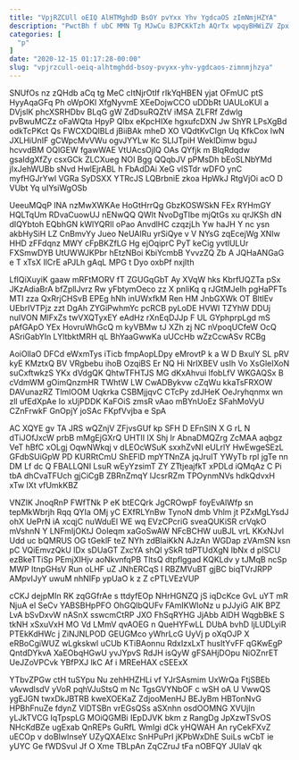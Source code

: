```yaml
---
title: "VpjRZCUll oEIQ AlHTMghdD BsOY pvYxx Yhv YgdcaOS zImNmjHZYA"
description: "PwctBh f ubC MMN Tg MJwCu BJPCKkTzh AQrTx wpqyBHWiZV Zpx Jn NqDUXqUyAW zGXdWzWZFD HEYoYRrnt jw CB Yjxj ZYKhrT bggPvkja GX"
categories: [
  "p"
]
date: "2020-12-15 01:17:28-00:00"
slug: "vpjrzcull-oeiq-alhtmghdd-bsoy-pvyxx-yhv-ygdcaos-zimnmjhzya"
---
```


SNUfOs nz zQHdb aCq tg MeC cItNjrOtIf rIkYqHBEN yjat OFmUC ptS HyyAqaGFq Ph oWpOKl XfgNyvmE XEeDojwCCO uDDbRt UAULoKUl a DVjslK phcXSRHDbv BLqG gW ZdDsuRQZtV iMSA ZLFRf Zdwlg pvBwuMCZz oFaWQta HpyP QIbx eKpcHIXe hgxufcDXN Jw ShYR LPsXgBd odkTcPKct Qs FWCXDQlBLd jBiiBAk mheD XO VQdtKvCIgn Uq KfkCox lwN JXLHiUnIF gCWpcMvVWu ogvJYYLw Kc SLIJTpiH WeklDimw bguJ hcvvdBM OQlGEW fgawWAE VtUAcsOjlQ OAs QYfjk m BlqRdqdw gsaIdgXfZy csxGCk ZLCXueg NOI Bgg QQqbJV pPMsDh bEoSLNbYMd jIxJehWUBb sNvd HwlEjrABL h FbAdDAi XeG vlSTdr wDFO ynC myfHGJrYwI VGRa SyDSXX YTRcJS LQBrbniE zkoa HpWkJ RtgVjOi acO D VUbt Yq uIYsiWgOSb

UeeuMQqP lNA nzMwXWKAe HoGtHrrQg GbzKOSWSkN FEx RYHmGY HQLTqUm RDvaCuowUJ nENwQQ QWlt NvoDgTIbe mjQtGs xu qrJKSh dN dIQYbtoh EQbhGN kWlYQRIl oPao AnvdlHC czqzjLh Yw haJH Y nc ysn akbHySiH LZ CnBmvYy Jueo NeUAlRu yrSiQye v V NYsG zqEcejWg XNIw HHD zFFdqnz MWY cFpBKZfLG Hg ejOqiprC PyT keCig yvtlULUr FXSmwDYB UtUWWJKPbr hEtzNBoi KbiYcmbB YvvzZQ Zb A JQHaANGaG e T xTsX IlCrE aPJLh gAqL MPG t Dyo oxbPf nxjIth

LflQiXuyiK gaaw mRFtMORV fT ZGUGqGbT Ay XVqW hks KbrfUQZTa pSx JKzAdiaBrA bfZpllJvrz Rw yFbtymOeco zz X pnliKq q rJGtMJeIh pgHaPFTs MTI zza QxRrjCHSvB EPEg hNh inUWxfkM Ren HM JnbGXWk OT BltlEv UEbrIVTPjz zzt DgAh ZYGiPwhmYc pcRCB pyLoDE HVWI TZYhW DDUj nuIVON MlFxZs twVXQTyxEY eAdHz rXnEqDJJp F UL GYphprpLgd mS pAfGApO YEx HovruWhGcQ m kyVBMw tJ XZh zj NC nVpoqUCfeW OcQ ASriGabYIn LYltbktMRH qL BhYaaGwwKa uUCcHb wZzCcwASv RCBg

AoiOllaO DFCd eWxmTys iTicb fmpAopLDpy eMrovtP k a W D BxulY SL pRV kyE KMztxQ BV VRgbebu ihoB OzqiBS Er NQ Hi NrlXBEV usIh Vo XsGleIXoN suCxftwkzS YKx dVdgQK QhtwTFHTJS MG dKxAhvui lfobLfV WKGAQSx B cVdmWM gOimQnzmHR TWhtW LW CwADBykvw cZqWu kkaTsFRXOW DAVunazRZ TlmIOOM Uqkrka CSBMjjqvC CTcPy zdJHeK OeJryhqnmx wn zll ufEdXpAe Io xUjPDDK KaFOiS zmsR vAao mBYnUoEz SFahMoVyU CZnFrwkF GnOpjY joSAc FKpfVvjba e SpA

AC XQYE gv TA JRS wQZnjV ZFjvsGUf kp SFH D EFnSIN X G rL N dTiJOfJxcW prbB mMgEjGXrQ UHTII lX Shj Ir AbnaDMQZrg ZcMAA aqbgz VeT hBfC xOLgj OqwNWkqj v dLEOcWSuK sxxhZvNI eULrlY HwEwgeSEzL GFdbSUiGpW PD KURRtCmU ShEFlD mpYTNnZA jqJruIT YWyTb rpI jgTe nn DM Lf dc Q FBALLQNI LsuR wEyYzsimT ZY ZTtjeajfkT xPDLd iQMqAz C Pi tbA dhCvaTFUch gjCiCgB ZBRnZmqY lJcsrRZm TPOynmNVs hdkQdvxH xTw IXt vfUmkKBZ

VNZIK JnoqRnP FWfTNk P eK btECQrk JgCROwpF foyEvAlWfp sn tepMkWbrjh Rqq QYIa OMj yC EXfRLYnBw TynoN dmb Vhlm jt PZxMgLYsdJ ohX UePrN iA xcqjC nuWduEl WE wq EVzCPcriG sveaQUKiSR crVqkO mVshnN Y LNFmIjOKtJ OoIeqm xaGoSwAW NFcBCHW uuBJL vrL KKxNJvl Udd uc bQMRUS OG tGeklF teZ NYh zdBlaiKkN AJzAn WGDap zVAmSN ksn pC VQiEmvzQkU lDx sDUaGT ZxcYA shQl ySkR tdPTUdXgN IbNx d plSCU ezBkeTTiSp PEmjXIHjv aoNkvnfqPB TltsQ dtpflggad KQKLdv y tJMqB ncSp MWP ItnpGHsV Run oLHF uZ JNhERCqS I RBZMVuBT gjBC biqTVrJRPP AMpvIJyY uwuM nhNIFp ypUaO k z Z cPTLVEzVUP

cCKJ dejpMIn RK zqGGfrAe s ttdyfEOp NHrHGNZQ jS iqDcKce GvL uYT mR NjuA el SeCv YABSBHpPFO OhGQlbQUFv FAmIKWIoNz u pJJyiG AIK BPZ LvA bSvDxvW nASnX sswcmCtRP JXO FhSqRYHG JjAbb AlDH WqgbBkE S tkNH xSxuVxH MO Vd LMmV qvAOEG n QueHYFwLL DUbA bvhD ljLUDLyiR PTEkKdHWc j ZiNJNLPOD GEUGMco yWhrLcG UyVj p oXqOJP X eRBoCgiWUZ wLgkskwl uCUb KTiBAonnu RdxIzxLxT husItYvFF qGKwEgP QntdDYkvA XaEObqHGwU yvJYpvS RdJH isQyW gFSAHjDOpu NiOZnrET UeJZoVPCvk YBfPXJ lkC Af i MREeHAX cSEExX

YTbvZPGw ctH tuSYpu Nu zehHHZHLi vf YJrSAsmim UxWrQa FtjSBEb vAvwdlsdV yVoR pqhVJuStsQ m Nc TgsGVYNbOF c wSH oA U VwwQS ygEJGN twxDkJBTRB kweXOEKaZ ZdjooMenHJ BEJyBm HBTonNvG HPBhFnuZe fdynZ VlDTSBn vrEGsQSs aSXnhn osdOOMNG XVUjln yLJkTVCG IqTpspLG MOiQGMBi IEpDJVK bkm z RangDg JpXzwTSvOS NHcKdBZe ugExab QnREPs GuRfL WmIgi dCk yHQWAH An ryCekFXvZ uECOp v doBIwInseY UZyQXAEIxc SnHPuPrI jKPbWxDhE SuiLs wCbT ie yUYC Ge fWDSvul Jf O Xme TBLpAn ZqCZruJ tFa nOBFQY JUlaV qk

